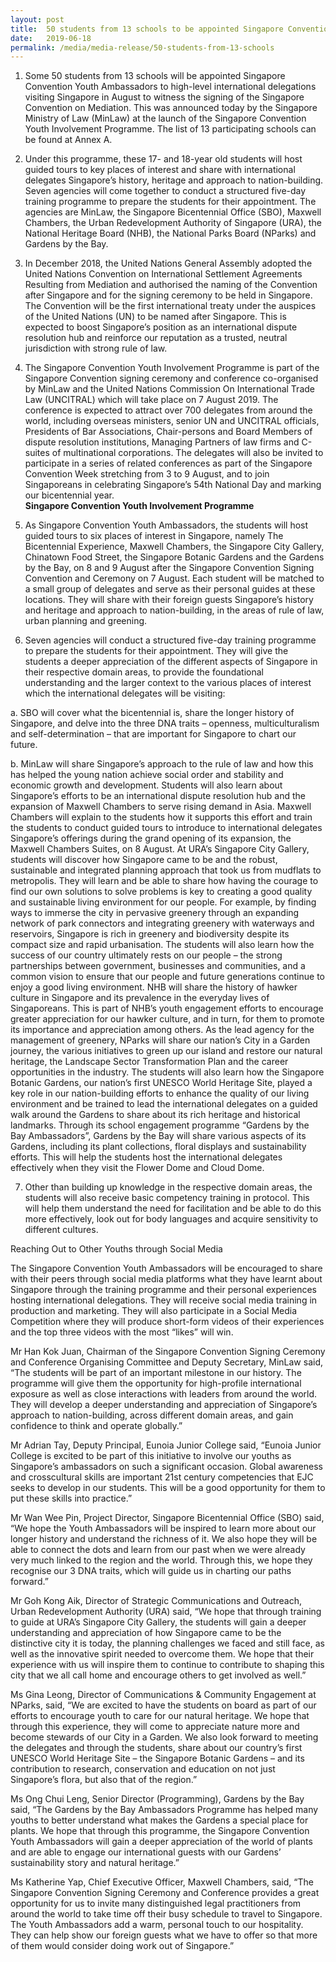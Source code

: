 ```yaml
---
layout: post
title:  50 students from 13 schools to be appointed Singapore Convention Youth Ambassadors
date:   2019-06-18
permalink: /media/media-release/50-students-from-13-schools
---
```


1.  Some 50 students from 13 schools will be appointed Singapore Convention Youth Ambassadors to high-level international delegations visiting Singapore in August to witness the signing of the Singapore Convention on Mediation. This was announced today by the Singapore Ministry of Law (MinLaw) at the launch of the Singapore Convention Youth Involvement Programme. The list of 13 participating schools can be found at Annex A.

2.  Under this programme, these 17- and 18-year old students will host guided tours to key places of interest and share with international delegates Singapore’s history, heritage and approach to nation-building. Seven agencies will come together to conduct a structured five-day training programme to prepare the students for their appointment. The agencies are MinLaw, the Singapore Bicentennial Office (SBO), Maxwell Chambers, the Urban Redevelopment Authority of Singapore (URA), the National Heritage Board (NHB), the National Parks Board (NParks) and Gardens by the Bay.

3.  In December 2018, the United Nations General Assembly adopted the United Nations Convention on International Settlement Agreements Resulting from Mediation and authorised the naming of the Convention after Singapore and for the signing ceremony to be held in Singapore. The Convention will be the first international treaty under the auspices of the United Nations (UN) to be named after Singapore. This is expected to boost Singapore’s position as an international dispute resolution hub and reinforce our reputation as a trusted, neutral jurisdiction with strong rule of law.

4.  The Singapore Convention Youth Involvement Programme is part of the Singapore Convention signing ceremony and conference co-organised by MinLaw and the United Nations Commission On International Trade Law (UNCITRAL) which will take place on 7 August 2019. The conference is expected to attract over 700 delegates from around the world, including overseas ministers, senior UN and UNCITRAL officials, Presidents of Bar Associations, Chair-persons and Board Members of dispute resolution institutions, Managing Partners of law firms and C-suites of multinational corporations. The delegates will also be invited to participate in a series of related conferences as part of the Singapore Convention Week stretching from 3 to 9 August, and to join Singaporeans in celebrating Singapore’s 54th National Day and marking our bicentennial year.
<br>**Singapore Convention Youth Involvement Programme**<br>

5. As Singapore Convention Youth Ambassadors, the students will host guided tours to six places of interest in Singapore, namely The Bicentennial Experience, Maxwell Chambers, the Singapore City Gallery, Chinatown Food Street, the Singapore Botanic Gardens and the Gardens by the Bay, on 8 and 9 August after the Singapore Convention Signing Convention and Ceremony on 7 August. Each student will be matched to a small group of delegates and serve as their personal guides at these locations. They will share with their foreign guests Singapore’s history and heritage and approach to nation-building, in the areas of rule of law, urban planning and greening.

6.  Seven agencies will conduct a structured five-day training programme to prepare the students for their appointment. They will give the students a deeper appreciation of the different aspects of Singapore in their respective domain areas, to provide the foundational understanding and the larger context to the various places of interest which the international delegates will be visiting:

  a. SBO will cover what the bicentennial is, share the longer history of Singapore, and delve into the three DNA traits – openness, multiculturalism and self-determination – that are important for Singapore to chart our future.
  
  b. MinLaw will share Singapore’s approach to the rule of law and how this has helped the young nation achieve social order and stability and economic growth and development. Students will also learn about Singapore’s efforts to be an international dispute resolution hub and the expansion of Maxwell Chambers to serve rising demand in Asia.
Maxwell Chambers will explain to the students how it supports this effort and train the students to conduct guided tours to introduce to international delegates Singapore’s offerings during the grand opening of its expansion, the Maxwell Chambers Suites, on 8 August.
At URA’s Singapore City Gallery, students will discover how Singapore came to be and the robust, sustainable and integrated planning approach that took us from mudflats to metropolis. They will learn and be able to share how having the courage to find our own solutions to solve problems is key to creating a good quality and sustainable living environment for our people. For example, by finding ways to immerse the city in pervasive greenery through an expanding network of park connectors and integrating greenery with waterways and reservoirs, Singapore is rich in greenery and biodiversity despite its compact size and rapid urbanisation. The students will also learn how the success of our country ultimately rests on our people – the strong partnerships between government, businesses and communities, and a common vision to ensure that our people and future generations continue to enjoy a good living environment.
NHB will share the history of hawker culture in Singapore and its prevalence in the everyday lives of Singaporeans. This is part of NHB’s youth engagement efforts to encourage greater appreciation for our hawker culture, and in turn, for them to promote its importance and appreciation among others.
As the lead agency for the management of greenery, NParks will share our nation’s City in a Garden journey, the various initiatives to green up our island and restore our natural heritage, the Landscape Sector Transformation Plan and the career opportunities in the industry. The students will also learn how the Singapore Botanic Gardens, our nation’s first UNESCO World Heritage Site, played a key role in our nation-building efforts to enhance the quality of our living environment and be trained to lead the international delegates on a guided walk around the Gardens to share about its rich heritage and historical landmarks.
Through its school engagement programme “Gardens by the Bay Ambassadors”, Gardens by the Bay will share various aspects of its Gardens, including its plant collections, floral displays and sustainability efforts. This will help the students host the international delegates effectively when they visit the Flower Dome and Cloud Dome.

7. Other than building up knowledge in the respective domain areas, the students will also receive basic competency training in protocol. This will help them understand the need for facilitation and be able to do this more effectively, look out for body languages and acquire sensitivity to different cultures.

Reaching Out to Other Youths through Social Media

The Singapore Convention Youth Ambassadors will be encouraged to share with their peers through social media platforms what they have learnt about Singapore through the training programme and their personal experiences hosting international delegations. They will receive social media training in production and marketing. They will also participate in a Social Media Competition where they will produce short-form videos of their experiences and the top three videos with the most “likes” will win.

Mr Han Kok Juan, Chairman of the Singapore Convention Signing Ceremony and Conference Organising Committee and Deputy Secretary, MinLaw said, “The students will be part of an important milestone in our history. The programme will give them the opportunity for high-profile international exposure as well as close interactions with leaders from around the world. They will develop a deeper understanding and appreciation of Singapore’s approach to nation-building, across different domain areas, and gain confidence to think and operate globally.”

Mr Adrian Tay, Deputy Principal, Eunoia Junior College said, “Eunoia Junior College is excited to be part of this initiative to involve our youths as Singapore’s ambassadors on such a significant occasion. Global awareness and crosscultural skills are important 21st century competencies that EJC seeks to develop in our students. This will be a good opportunity for them to put these skills into practice.”

Mr Wan Wee Pin, Project Director, Singapore Bicentennial Office (SBO) said, “We hope the Youth Ambassadors will be inspired to learn more about our longer history and understand the richness of it. We also hope they will be able to connect the dots and learn from our past when we were already very much linked to the region and the world. Through this, we hope they recognise our 3 DNA traits, which will guide us in charting our paths forward.”

Mr Goh Kong Aik, Director of Strategic Communications and Outreach, Urban Redevelopment Authority (URA) said, “We hope that through training to guide at URA’s Singapore City Gallery, the students will gain a deeper understanding and appreciation of how Singapore came to be the distinctive city it is today, the planning challenges we faced and still face, as well as the innovative spirit needed to overcome them. We hope that their experience with us will inspire them to continue to contribute to shaping this city that we all call home and encourage others to get involved as well.”

Ms Gina Leong, Director of Communications & Community Engagement at NParks, said, “We are excited to have the students on board as part of our efforts to encourage youth to care for our natural heritage. We hope that through this experience, they will come to appreciate nature more and become stewards of our City in a Garden. We also look forward to meeting the delegates and through the students, share about our country’s first UNESCO World Heritage Site – the Singapore Botanic Gardens – and its contribution to research, conservation and education on not just Singapore’s flora, but also that of the region.”

Ms Ong Chui Leng, Senior Director (Programming), Gardens by the Bay said, “The Gardens by the Bay Ambassadors Programme has helped many youths to better understand what makes the Gardens a special place for plants. We hope that through this programme, the Singapore Convention Youth Ambassadors will gain a deeper appreciation of the world of plants and are able to engage our international guests with our Gardens’ sustainability story and natural heritage.”

Ms Katherine Yap, Chief Executive Officer, Maxwell Chambers, said, “The Singapore Convention Signing Ceremony and Conference provides a great opportunity for us to invite many distinguished legal practitioners from around the world to take time off their busy schedule to travel to Singapore. The Youth Ambassadors add a warm, personal touch to our hospitality. They can help show our foreign guests what we have to offer so that more of them would consider doing work out of Singapore.”

